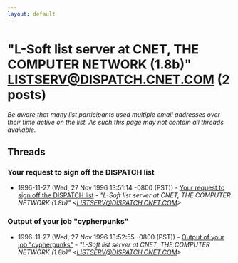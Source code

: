 ```yaml
---
layout: default
---
```


# "L-Soft list server at CNET, THE COMPUTER NETWORK (1.8b)"              <LISTSERV@DISPATCH.CNET.COM> (2 posts)

_Be aware that many list participants used multiple email addresses over their time active on the list. As such this page may not contain all threads available._

## Threads

### Your request to sign off the DISPATCH list
+ 1996-11-27 (Wed, 27 Nov 1996 13:51:14 -0800 (PST)) - [Your request to sign off the DISPATCH list](/archive/1996/11/26f03172b38d449df616bbaefe0b5b0d2b8be54587fa914ebee60280e5444a75) - _"L-Soft list server at CNET, THE COMPUTER NETWORK (1.8b)"              \<LISTSERV@DISPATCH.CNET.COM\>_

### Output of your job "cypherpunks"
+ 1996-11-27 (Wed, 27 Nov 1996 13:52:55 -0800 (PST)) - [Output of your job "cypherpunks"](/archive/1996/11/14e36c16c7b8abf34da68b25d1e9738ac1bd934e58b044854c7fbf1dc9d67dd2) - _"L-Soft list server at CNET, THE COMPUTER NETWORK (1.8b)"              \<LISTSERV@DISPATCH.CNET.COM\>_

